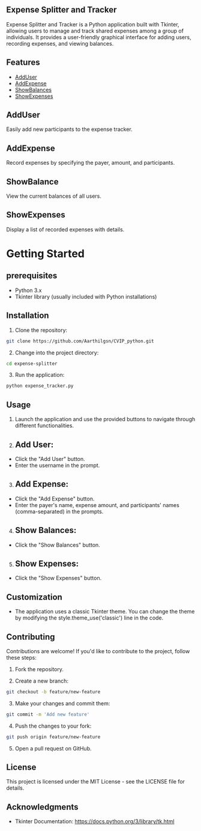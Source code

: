 ## Expense Splitter and Tracker

Expense Splitter and Tracker is a Python application built with Tkinter, allowing users to manage and track shared expenses among a group of individuals. It provides a user-friendly graphical interface for adding users, recording expenses, and viewing balances.

## Features

* [AddUser](#AddUser)
* [AddExpense](#AddExpense)
* [ShowBalances](#ShowBalance)
* [ShowExpenses](#ShowExpenses)

## AddUser

Easily add new participants to the expense tracker.

## AddExpense

 Record expenses by specifying the payer, amount, and participants.

 ## ShowBalance

 View the current balances of all users.

 ## ShowExpenses

 Display a list of recorded expenses with details.

# Getting Started

## prerequisites

* Python 3.x
* Tkinter library (usually included with Python installations)

## Installation

1. Clone the repository:

```bash
git clone https://github.com/Aarthilgsn/CVIP_python.git
```

2. Change into the project directory:

```bash
cd expense-splitter
```

3. Run the application:

```bash
python expense_tracker.py
```

## Usage

1. Launch the application and use the provided buttons to navigate through different functionalities.

2. ## Add User:

* Click the "Add User" button.
* Enter the username in the prompt.

3. ## Add Expense:

* Click the "Add Expense" button.
* Enter the payer's name, expense amount, and participants' names (comma-separated) in the prompts.
  
4. ## Show Balances:

* Click the "Show Balances" button.

5. ## Show Expenses:

* Click the "Show Expenses" button.


## Customization

* The application uses a classic Tkinter theme. You can change the theme by modifying the style.theme_use('classic') line in the code.


## Contributing

Contributions are welcome! If you'd like to contribute to the project, follow these steps:

1. Fork the repository.

2. Create a new branch:

```bash
git checkout -b feature/new-feature
```

3. Make your changes and commit them:

```bash
git commit -m 'Add new feature'
```

4. Push the changes to your fork:

```bash
git push origin feature/new-feature
```

5. Open a pull request on GitHub.


## License

This project is licensed under the MIT License - see the LICENSE file for details.

## Acknowledgments

* Tkinter Documentation: https://docs.python.org/3/library/tk.html







